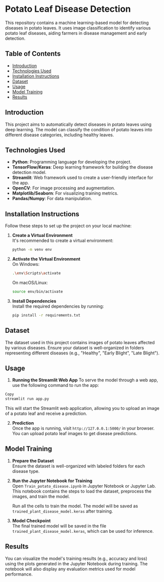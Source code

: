 # **Potato Leaf Disease Detection**

This repository contains a machine learning-based model for detecting diseases in potato leaves. It uses image classification to identify various potato leaf diseases, aiding farmers in disease management and early detection.

## **Table of Contents**
- [Introduction](#introduction)
- [Technologies Used](#technologies-used)
- [Installation Instructions](#installation-instructions)
- [Dataset](#dataset)
- [Usage](#usage)
- [Model Training](#model-training)
- [Results](#results)

## **Introduction**

This project aims to automatically detect diseases in potato leaves using deep learning. The model can classify the condition of potato leaves into different disease categories, including healthy leaves.

## **Technologies Used**

- **Python**: Programming language for developing the project.
- **TensorFlow/Keras**: Deep learning framework for building the disease detection model.
- **Streamlit**: Web framework used to create a user-friendly interface for the app.
- **OpenCV**: For image processing and augmentation.
- **Matplotlib/Seaborn**: For visualizing training metrics.
- **Pandas/Numpy**: For data manipulation.

## **Installation Instructions**

Follow these steps to set up the project on your local machine:

1. **Create a Virtual Environment**  
   It's recommended to create a virtual environment:
   ```bash
   python -m venv env
   ```

2. **Activate the Virtual Environment**  
   On Windows:
   ```bash
   .\env\Scripts\activate
   ```
   On macOS/Linux:
   ```bash
   source env/bin/activate
   ```

3. **Install Dependencies**  
   Install the required dependencies by running:
   ```bash
   pip install -r requirements.txt
   ```

## **Dataset**

The dataset used in this project contains images of potato leaves affected by various diseases. Ensure your dataset is well-organized in folders representing different diseases (e.g., "Healthy", "Early Blight", "Late Blight").

## **Usage**

1. **Running the Streamlit Web App**
   To serve the model through a web app, use the following command to run the app:

```bash
Copy
streamlit run app.py
```
This will start the Streamlit web application, allowing you to upload an image of a potato leaf and receive a prediction.

2. **Prediction**  
   Once the app is running, visit `http://127.0.0.1:5000/` in your browser. You can upload potato leaf images to get disease predictions.

## **Model Training**

1. **Prepare the Dataset**  
   Ensure the dataset is well-organized with labeled folders for each disease type.

2. **Run the Jupyter Notebook for Training**  
   Open `Train_potato_disease.ipynb` in Jupyter Notebook or Jupyter Lab. This notebook contains the steps to load the dataset, preprocess the images, and train the model.

   Run all the cells to train the model. The model will be saved as `trained_plant_disease_model.keras` after training.

3. **Model Checkpoint**  
   The final trained model will be saved in the file `trained_plant_disease_model.keras`, which can be used for inference.

## **Results**

You can visualize the model's training results (e.g., accuracy and loss) using the plots generated in the Jupyter Notebook during training. The notebook will also display any evaluation metrics used for model performance.
